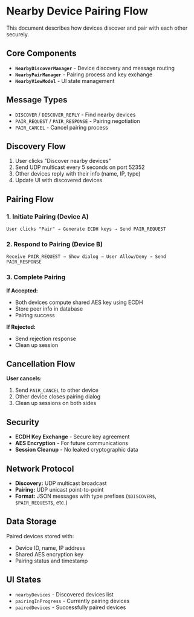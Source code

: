 # Nearby Device Pairing Flow

This document describes how devices discover and pair with each other securely.

## Core Components

- **`NearbyDiscoverManager`** - Device discovery and message routing
- **`NearbyPairManager`** - Pairing process and key exchange
- **`NearbyViewModel`** - UI state management

## Message Types

- `DISCOVER` / `DISCOVER_REPLY` - Find nearby devices
- `PAIR_REQUEST` / `PAIR_RESPONSE` - Pairing negotiation
- `PAIR_CANCEL` - Cancel pairing process

## Discovery Flow

1. User clicks "Discover nearby devices"
2. Send UDP multicast every 5 seconds on port 52352
3. Other devices reply with their info (name, IP, type)
4. Update UI with discovered devices

## Pairing Flow

### 1. Initiate Pairing (Device A)
```
User clicks "Pair" → Generate ECDH keys → Send PAIR_REQUEST
```

### 2. Respond to Pairing (Device B)
```
Receive PAIR_REQUEST → Show dialog → User Allow/Deny → Send PAIR_RESPONSE
```

### 3. Complete Pairing
**If Accepted:**
- Both devices compute shared AES key using ECDH
- Store peer info in database
- Pairing success

**If Rejected:**
- Send rejection response
- Clean up session

## Cancellation Flow

**User cancels:**
1. Send `PAIR_CANCEL` to other device
2. Other device closes pairing dialog
3. Clean up sessions on both sides

## Security

- **ECDH Key Exchange** - Secure key agreement
- **AES Encryption** - For future communications
- **Session Cleanup** - No leaked cryptographic data

## Network Protocol

- **Discovery:** UDP multicast broadcast
- **Pairing:** UDP unicast point-to-point
- **Format:** JSON messages with type prefixes (`$DISCOVER$`, `$PAIR_REQUEST$`, etc.)

## Data Storage

Paired devices stored with:
- Device ID, name, IP address
- Shared AES encryption key
- Pairing status and timestamp

## UI States

- `nearbyDevices` - Discovered devices list
- `pairingInProgress` - Currently pairing devices
- `pairedDevices` - Successfully paired devices 